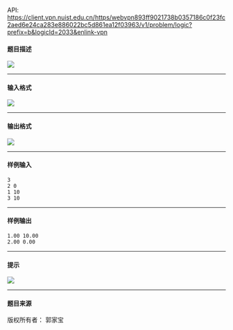 API: https://client.vpn.nuist.edu.cn/https/webvpn893ff9021738b0357186c0f23fc2aed6e24ca283e886022bc5d861ea12f03963/v1/problem/logic?prefix=b&logicId=2033&enlink-vpn

#### 题目描述

![](../file/2033_0.jpg)

---

#### 输入格式

![](../file/2033_0.jpg)

---

#### 输出格式

![](../file/2033_0.jpg)

---

#### 样例输入
```
3
2 0
1 10
3 10
```

---

#### 样例输出
```
1.00 10.00
2.00 0.00

```

---

#### 提示

![](../file/2033_0.jpg)

---

#### 题目来源

版权所有者： 郭家宝